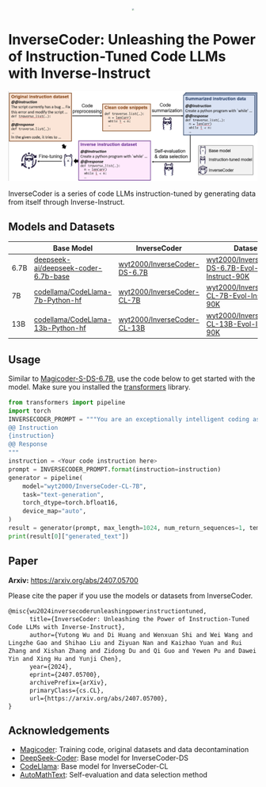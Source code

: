 <div align="center">
  <img src="https://huggingface.co/wyt2000/InverseCoder-CL-7B/resolve/main/assets/logo.png" style="zoom:25%;" /> 
</div>

# InverseCoder: Unleashing the Power of Instruction-Tuned Code LLMs with Inverse-Instruct

<img src="https://github.com/wyt2000/InverseCoder/blob/main/assets/overview.png" style="zoom:50%;" /> 

InverseCoder is a series of code LLMs instruction-tuned by generating data from itself through Inverse-Instruct.

## Models and Datasets
|     | Base Model                                                                                           | InverseCoder                                                                                      | Dataset                                                                                                                              |
| --- | ---------------------------------------------------------------------------------------------------- | ------------------------------------------------------------------------------------------------- | ------------------------------------------------------------------------------------------------------------------------------------ |
| 6.7B | [deepseek-ai/deepseek-coder-6.7b-base](https://huggingface.co/deepseek-ai/deepseek-coder-6.7b-base) | [wyt2000/InverseCoder-DS-6.7B](https://huggingface.co/wyt2000/InverseCoder-DS-6.7B)               | [wyt2000/InverseCoder-DS-6.7B-Evol-Instruct-90K](https://huggingface.co/datasets/wyt2000/InverseCoder-DS-6.7B-Evol-Instruct-90K)     |
| 7B  | [codellama/CodeLlama-7b-Python-hf](https://huggingface.co/codellama/CodeLlama-7b-Python-hf)          | [wyt2000/InverseCoder-CL-7B](https://huggingface.co/wyt2000/InverseCoder-CL-7B) | [wyt2000/InverseCoder-CL-7B-Evol-Instruct-90K](https://huggingface.co/datasets/wyt2000/InverseCoder-CL-7B-Evol-Instruct-90K)       |
| 13B  | [codellama/CodeLlama-13b-Python-hf](https://huggingface.co/codellama/CodeLlama-13b-Python-hf)          | [wyt2000/InverseCoder-CL-13B](https://huggingface.co/wyt2000/InverseCoder-CL-13B)  | [wyt2000/InverseCoder-CL-13B-Evol-Instruct-90K](https://huggingface.co/datasets/wyt2000/InverseCoder-CL-13B-Evol-Instruct-90K)       |

## Usage

Similar to [Magicoder-S-DS-6.7B](https://huggingface.co/ise-uiuc/Magicoder-S-DS-6.7B/), use the code below to get started with the model. Make sure you installed the [transformers](https://huggingface.co/docs/transformers/index) library.

```python
from transformers import pipeline
import torch
INVERSECODER_PROMPT = """You are an exceptionally intelligent coding assistant that consistently delivers accurate and reliable responses to user instructions.
@@ Instruction
{instruction}
@@ Response
"""
instruction = <Your code instruction here>
prompt = INVERSECODER_PROMPT.format(instruction=instruction)
generator = pipeline(
    model="wyt2000/InverseCoder-CL-7B",
    task="text-generation",
    torch_dtype=torch.bfloat16,
    device_map="auto",
)
result = generator(prompt, max_length=1024, num_return_sequences=1, temperature=0.0)
print(result[0]["generated_text"])
```

## Paper
**Arxiv:** <https://arxiv.org/abs/2407.05700>

Please cite the paper if you use the models or datasets from InverseCoder.

```
@misc{wu2024inversecoderunleashingpowerinstructiontuned,
      title={InverseCoder: Unleashing the Power of Instruction-Tuned Code LLMs with Inverse-Instruct}, 
      author={Yutong Wu and Di Huang and Wenxuan Shi and Wei Wang and Lingzhe Gao and Shihao Liu and Ziyuan Nan and Kaizhao Yuan and Rui Zhang and Xishan Zhang and Zidong Du and Qi Guo and Yewen Pu and Dawei Yin and Xing Hu and Yunji Chen},
      year={2024},
      eprint={2407.05700},
      archivePrefix={arXiv},
      primaryClass={cs.CL},
      url={https://arxiv.org/abs/2407.05700}, 
}
```

## Acknowledgements

* [Magicoder](https://github.com/ise-uiuc/magicoder): Training code, original datasets and data decontamination
* [DeepSeek-Coder](https://github.com/deepseek-ai/DeepSeek-Coder): Base model for InverseCoder-DS
* [CodeLlama](https://ai.meta.com/research/publications/code-llama-open-foundation-models-for-code/): Base model for InverseCoder-CL
* [AutoMathText](https://github.com/yifanzhang-pro/AutoMathText): Self-evaluation and data selection method
